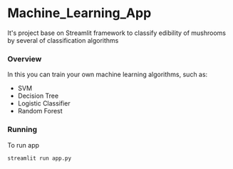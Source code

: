 # Machine_Learning_App
It's project base on Streamlit framework to classify edibility of mushrooms by several of classification algorithms

### Overview
In this you can train your own machine learning algorithms, such as:
  + SVM
  + Decision Tree
  + Logistic Classifier
  + Random Forest
    
### Running    
To run app
```bash
streamlit run app.py
```

